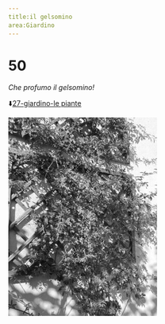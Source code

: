 ```yaml
---
title:il gelsomino
area:Giardino
---
```

# 50
_Che profumo il gelsomino!_

⬇️[27-giardino-le piante](27-giardino-le%20piante.md) 

![foto_18](_assets/preview/foto_18.jpg)